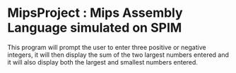 # MipsProject : Mips Assembly Language simulated on SPIM

This program will prompt the user to enter three positive or negative integers, it will then display the sum of the two largest numbers entered and it will also display both the largest and smallest numbers entered. 
